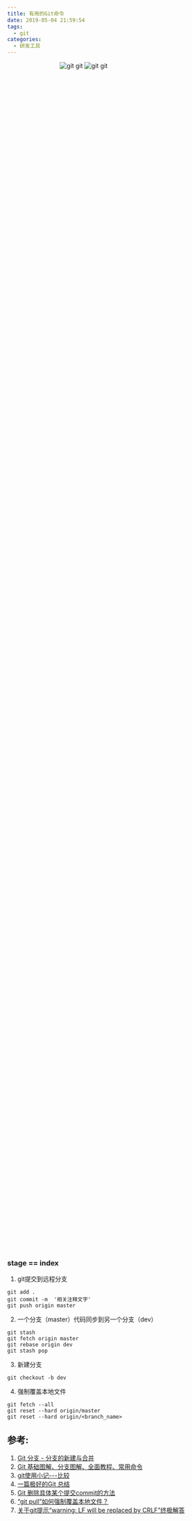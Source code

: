 ```yaml
---
title: 有用的Git命令
date: 2019-05-04 21:59:54
tags:
  - git
categories: 
  - 研发工具 
---
```


<p hidden>有用的Git命令</p>

<!-- more -->

<div style="width:70%; height:70%; text-align: center;">

![git](https://user-images.githubusercontent.com/5608425/64622936-b4daff00-d41a-11e9-9587-6d72df96498d.png)   git
![git](https://user-images.githubusercontent.com/5608425/64622939-b4daff00-d41a-11e9-8978-8aea5e666237.png)  git

</div>

### stage == index 


1. git提交到远程分支
```
git add .
git commit -m  '相关注释文字'
git push origin master
```

2. 一个分支（master）代码同步到另一个分支（dev）
```
git stash 
git fetch origin master 
git rebase origin dev 
git stash pop
```

3. 新建分支
```
git checkout -b dev
```

4. 强制覆盖本地文件
```
git fetch --all
git reset --hard origin/master
git reset --hard origin/<branch_name>
```

## 参考:

1. [Git 分支 - 分支的新建与合并](https://git-scm.com/book/zh/v2/Git-%E5%88%86%E6%94%AF-%E5%88%86%E6%94%AF%E7%9A%84%E6%96%B0%E5%BB%BA%E4%B8%8E%E5%90%88%E5%B9%B6)
2. [Git 基础图解、分支图解、全面教程、常用命令](https://www.cnblogs.com/cheneasternsun/p/5952830.html)
3. [git使用小记---比较](https://www.jianshu.com/p/776916f74a41)
4. [一篇极好的Git 总结](https://www.liangzl.com/get-article-detail-31025.html)
5. [Git 删除具体某个提交commit的方法](https://www.jianshu.com/p/2fd2467c27bb)
6. [“git pull”如何强制覆盖本地文件？](https://vimsky.com/article/3679.html)
7. [关于git提示“warning: LF will be replaced by CRLF”终极解答](https://www.jianshu.com/p/450cd21b36a4)


